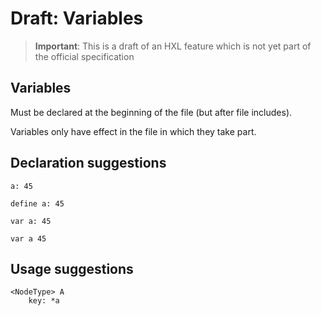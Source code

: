 # Draft: Variables

> **Important**:
> This is a draft of an HXL feature which is not yet part of the official specification

## Variables

Must be declared at the beginning of the file (but after file includes).

Variables only have effect in the file in which they take part.

## Declaration suggestions

````text
a: 45
````

````text
define a: 45
````

````text
var a: 45
````

````text
var a 45
````

## Usage suggestions

````text
<NodeType> A
    key: *a
````
